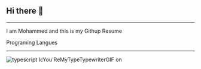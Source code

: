 ## Hi there  👋
___________________________________________________________________________
I am Mohammed and this is my Githup Resume 

Programing Langues 
___________________________________________________________________________
![typescript Ic![You'ReMyTypeTypewriterGIF](https://github.com/user-attachments/assets/e3f5db0a-4e6f-4451-9904-b375dd954d82)
on](https://github.com/user-attachments/assets/79eb2df0-435e-4ed9-924c-36ec2108608a)
